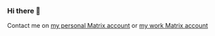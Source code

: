 ### Hi there 👋

Contact me on [my personal Matrix account](https://matrix.to/#/@ed:geraghty.family) or [my work Matrix account](https://matrix.to/#/@edg=40privacyinternational.org:privacyinternational.org)

<!--
**EdGeraghty/EdGeraghty** is a ✨ _special_ ✨ repository because its `README.md` (this file) appears on your GitHub profile.

Here are some ideas to get you started:

- 🔭 I’m currently working on ...
- 🌱 I’m currently learning ...
- 👯 I’m looking to collaborate on ...
- 🤔 I’m looking for help with ...
- 💬 Ask me about ...
- 📫 How to reach me: ...
- 😄 Pronouns: ...
- ⚡ Fun fact: ...
-->
